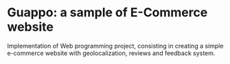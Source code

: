 # Guappo: a sample of E-Commerce website

Implementation of Web programming project, consisting in creating a simple e-commerce website with geolocalization, reviews and feedback system.
